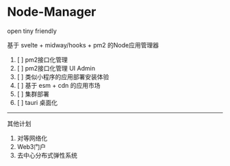 # Node-Manager

open tiny friendly

基于 svelte + midway/hooks + pm2 的Node应用管理器

1. [ ] pm2接口化管理
2. [ ] pm2接口化管理 UI Admin
3. [ ] 类似小程序的应用部署安装体验
4. [ ] 基于 esm + cdn 的应用市场
5. [ ] 集群部署
6. [ ] tauri 桌面化

---
其他计划

1. 对等网络化
2. Web3门户
3. 去中心分布式弹性系统
